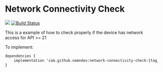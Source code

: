 # Network Connectivity Check

[![](https://jitpack.io/v/namndev/network-connectivity-check.svg)](https://jitpack.io/#namndev/network-connectivity-check)
[![Build Status](https://travis-ci.org/namndev/network-connectivity-check.svg?branch=master)](https://travis-ci.org/namndev/network-connectivity-check)

This is a example of how to check properly if the device has network access for API >= 21

To implement:

```xml
dependencies {
	implementation 'com.github.namndev:network-connectivity-check:{tag_version}'
}
```